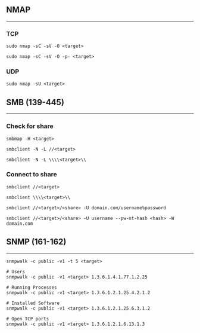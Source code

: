 ## NMAP
---
### TCP

```shell
sudo nmap -sC -sV -O <target>

sudo nmap -sC -sV -O -p- <target>
```

### UDP

```shell
sudo nmap -sU <target>
```

## SMB (139-445)
---

### Check for share

```shell
smbmap -H <target>
```

```shell
smbclient -N -L //<target>

smbclient -N -L \\\\<target>\\
```

### Connect to share

```shell
smbclient //<target>

smbclient \\\\<target>\\

smbclient //<target>/<share> -U domain.com/username%password

smbclient //<target>/<share> -U username --pw-nt-hash <hash> -W domain.com
```

## SNMP (161-162)
---

```shell
snmpwalk -c public -v1 -t 5 <target>

# Users
snmpwalk -c public -v1 <target> 1.3.6.1.4.1.77.1.2.25

# Running Processes
snmpwalk -c public -v1 <target> 1.3.6.1.2.1.25.4.2.1.2

# Installed Software
snmpwalk -c public -v1 <target> 1.3.6.1.2.1.25.6.3.1.2

# Open TCP ports
snmpwalk -c public -v1 <target> 1.3.6.1.2.1.6.13.1.3
```
